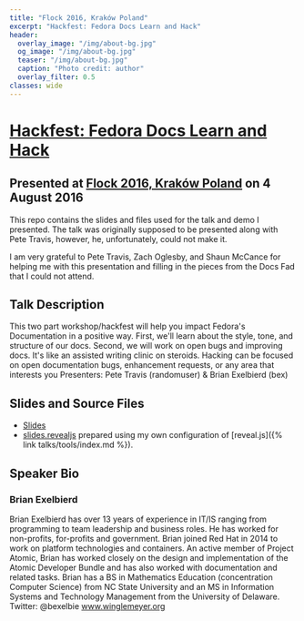 ```yaml
---
title: "Flock 2016, Kraków Poland"
excerpt: "Hackfest: Fedora Docs Learn and Hack"
header:
  overlay_image: "/img/about-bg.jpg"
  og_image: "/img/about-bg.jpg"
  teaser: "/img/about-bg.jpg"
  caption: "Photo credit: author"
  overlay_filter: 0.5
classes: wide
---
```


# [Hackfest: Fedora Docs Learn and Hack](https://flock2016.sched.org/event/ed4a9f29526b5befe6a86635050cd958)
## Presented at [Flock 2016, Kraków Poland](https://flocktofedora.org) on 4 August 2016

This repo contains the slides and files used for the talk and demo
I presented.  The talk was originally supposed to be presented along
with Pete Travis, however, he, unfortunately, could not make it.

I am very grateful to Pete Travis, Zach Oglesby, and Shaun McCance for
helping me with this presentation and filling in the pieces from the
Docs Fad that I could not attend.

## Talk Description

This two part workshop/hackfest will help you impact Fedora's
Documentation in a positive way. First, we'll learn about the style, tone,
and structure of our docs. Second, we will work on open bugs and improving
docs. It's like an assisted writing clinic on steroids. Hacking can be
focused on open documentation bugs, enhancement requests, or any area that
interests you Presenters: Pete Travis (randomuser) & Brian Exelbierd (bex)

## Slides and Source Files

* [Slides](slides.html)
* [slides.revealjs](slides.revealjs.txt) prepared using my own configuration of [reveal.js]({% link talks/tools/index.md %}).

## Speaker Bio

### Brian Exelbierd

Brian Exelbierd has over 13 years of experience in IT/IS ranging from
programming to team leadership and business roles. He has worked for
non-profits, for-profits and government. Brian joined Red Hat in 2014 to
work on platform technologies and containers. An active member of Project
Atomic, Brian has worked closely on the design and implementation of
the Atomic Developer Bundle and has also worked with documentation and
related tasks. Brian has a BS in Mathematics Education (concentration
Computer Science) from NC State University and an MS in Information
Systems and Technology Management from the University of
Delaware. Twitter: @bexelbie www.winglemeyer.org
